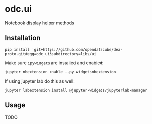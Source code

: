 odc.ui
======

Notebook display helper methods

Installation
------------

```
pip install 'git+https://github.com/opendatacube/dea-proto.git#egg=odc_ui&subdirectory=libs/ui
```

Make sure `ipywidgets` are installed and enabled:

```
jupyter nbextension enable --py widgetsnbextension
```

If using jupyter lab do this as well:

```
jupyter labextension install @jupyter-widgets/jupyterlab-manager
```

Usage
-----

TODO

